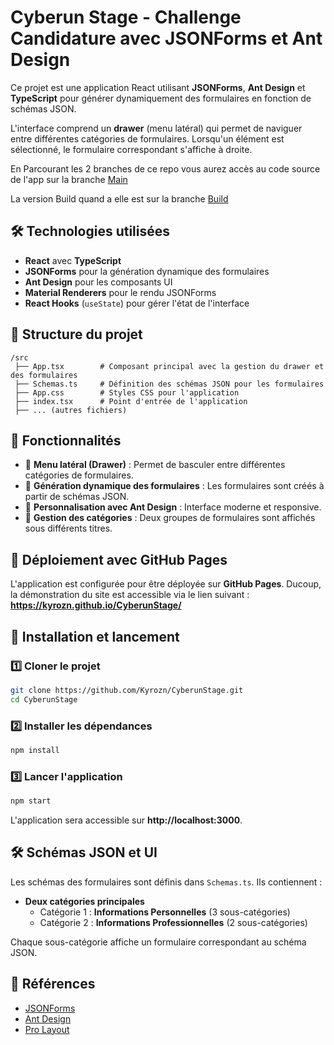 # Cyberun Stage - Challenge Candidature avec JSONForms et Ant Design

Ce projet est une application React utilisant **JSONForms**, **Ant Design** et **TypeScript** pour générer dynamiquement des formulaires en fonction de schémas JSON.

L'interface comprend un **drawer** (menu latéral) qui permet de naviguer entre différentes catégories de formulaires. Lorsqu'un élément est sélectionné, le formulaire correspondant s'affiche à droite.

En Parcourant les 2 branches de ce repo vous aurez accès au code source de l'app sur la branche [Main](https://github.com/Kyrozn/CyberunStage/tree/main)

La version Build quand a elle est sur la branche [Build](https://github.com/Kyrozn/CyberunStage/tree/Build)

## 🛠 Technologies utilisées

- **React** avec **TypeScript**  
- **JSONForms** pour la génération dynamique des formulaires  
- **Ant Design** pour les composants UI  
- **Material Renderers** pour le rendu JSONForms  
- **React Hooks** (`useState`) pour gérer l'état de l'interface  

## 💁 Structure du projet

```
/src
 ├── App.tsx        # Composant principal avec la gestion du drawer et des formulaires
 ├── Schemas.ts     # Définition des schémas JSON pour les formulaires
 ├── App.css        # Styles CSS pour l'application
 ├── index.tsx      # Point d'entrée de l'application
 ├── ... (autres fichiers)
```

## 🌟 Fonctionnalités

- 📂 **Menu latéral (Drawer)** : Permet de basculer entre différentes catégories de formulaires.
- 📄 **Génération dynamique des formulaires** : Les formulaires sont créés à partir de schémas JSON.
- 🎨 **Personnalisation avec Ant Design** : Interface moderne et responsive.
- 🔄 **Gestion des catégories** : Deux groupes de formulaires sont affichés sous différents titres.

## 🏢 Déploiement avec GitHub Pages

L'application est configurée pour être déployée sur **GitHub Pages**. Ducoup, la démonstration du site est accessible via le lien suivant :
**https://kyrozn.github.io/CyberunStage/**

## 🚀 Installation et lancement

### 1️⃣ Cloner le projet  
```bash
git clone https://github.com/Kyrozn/CyberunStage.git
cd CyberunStage
```

### 2️⃣ Installer les dépendances  
```bash
npm install
```

### 3️⃣ Lancer l'application  
```bash
npm start
```

L'application sera accessible sur **http://localhost:3000**.

## 🛠 Schémas JSON et UI

Les schémas des formulaires sont définis dans `Schemas.ts`. Ils contiennent :

- **Deux catégories principales**
  - Catégorie 1 : **Informations Personnelles** (3 sous-catégories)
  - Catégorie 2 : **Informations Professionnelles** (2 sous-catégories)

Chaque sous-catégorie affiche un formulaire correspondant au schéma JSON.

## 📝 Références

- [JSONForms](https://jsonforms.io/)
- [Ant Design](https://ant.design/)
- [Pro Layout](https://procomponents.ant.design/components/layout)
